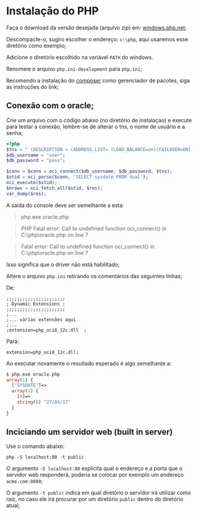 # Instalação do PHP

Faça o download da versão desejada (arquivo zip) em: [windows.php.net](http://windows.php.net/download/);

Descompacte-o, sugiro escolher o endereço: ```c:\php```, aqui usaremos esse diretório como exemplo;

Adicione o diretório escolhido na variável ```PATH``` do windows.

Renomeie o arquivo ```php.ini-development``` para ```php.ini```;

Recomendo a instalação do [composer](https://getcomposer.org/doc/00-intro.md#installation-windows) como gerenciador de pacotes, siga as instruções do link;

## Conexão com o oracle;

Crie um arquivo com o código abaixo (no diretório de instalaçao) e execute para testar a conexão, lembre-se de alterar o tns, o nome de usuário e a senha;

```PHP
<?php
$tns = " (DESCRIPTION = (ADDRESS_LIST= (LOAD_BALANCE=on)(FAILOVER=ON) (ADDRESS=(PROTOCOL=tcp)(HOST=host.rede)(PORT=1521)) ) (CONNECT_DATA = (SERVICE_NAME = service_name) (SERVER = DEDICATED) ) )";
$db_username = "user";
$db_password = "pass";

$conn = $conn = oci_connect($db_username, $db_password, $tns);
$stid = oci_parse($conn, 'SELECT sysdate FROM dual');
oci_execute($stid);
$nrows = oci_fetch_all($stid, $res);
var_dump($res);

```

A saída do console deve ser semelhante a esta:
>php.exe oracle.php

> PHP Fatal error:  Call to undefined function oci_connect() in C:\php\oracle.php on line 7

> Fatal error: Call to undefined function oci_connect() in C:\php\oracle.php on line 7


Isso significa que o driver não está habilitado;

Altere o arquivo ```php.ini``` retirando os comentários das seguintes linhas;

De:
```
;;;;;;;;;;;;;;;;;;;;;;
; Dynamic Extensions ;
;;;;;;;;;;;;;;;;;;;;;;
;...
;... várias extensões aqui
;...
;extension=php_oci8_12c.dll  ;
```

Para:

```
extension=php_oci8_12c.dll;
```


Ao executar novamente o resultado esperado é algo semelhante a:
```PHP
$ php.exe oracle.php                 
array(1) {                           
  ["SYSDATE"]=>                      
  array(1) {                         
    [0]=>                            
    string(8) "27/04/17"             
  }                                  
}                                    
```

## Inciciando um servidor web (built in server)

Use o comando abaixo:
```
php -S localhost:80 -t public
```
O argumento ```-S localhost:80``` explicita qual o endereço e a porta que o servidor web responderá, poderia se colocar por exemplo um endereço ```acme.com:8080```;

O argumento ```-t public``` indica em qual diretório o servidor irá utilizar como raíz, no caso ele irá procurar por um diretório ```public``` dentro do diretório atual;

